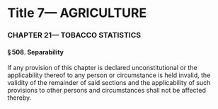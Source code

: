 
# Title 7— AGRICULTURE
### CHAPTER 21— TOBACCO STATISTICS
#### § 508. Separability

If any provision of this chapter is declared unconstitutional or the applicability thereof to any person or circumstance is held invalid, the validity of the remainder of said sections and the applicability of such provisions to other persons and circumstances shall not be affected thereby.

